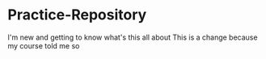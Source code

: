 # Practice-Repository
I'm new and getting to know what's this all about
This is a change because my course told me so
